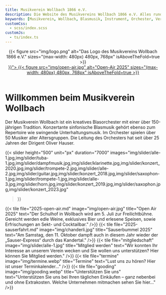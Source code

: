 ```yaml
---
title: Musikverein Wollbach 1866 e.V.
description: Die Website des Musikvereins Wollbach 1866 e.V. Alles rund um unsere Auftritte, Jugendarbeit, Besetzung, Bilder und Einblicke in die Vereinshistorie.
keywords: [Musikverein, Wollbach, Blasmusik, Instrument, Orchester, Verein, Musik, Jugendarbeit, Konzert, Tickets, Events, Jahreskonzert]
customCss:
  - scss/index.scss
customJs:
  - ts/index.ts
---
```


<header>
  <div class="mvw-brand">
    {{< figure src="img/logo.png"
               alt="Das Logo des Musikvereins Wollbach 1866 e.V."
               sizes="(max-width: 480px) 480px, 768px"
               isAboveTheFold=true
    >}}
  </div>
  <div class="open-air">
    <a href="{{< ref "2025-open-air.md" >}}">
      {{< figure src="img/open-air.jpg"
                 alt="Open-Air 2025"
                 sizes="(max-width: 480px) 480px, 768px"
                 isAboveTheFold=true
      >}}
    </a>
  </div>
</header>

<h1 class="page-header">Willkommen beim Musikverein Wollbach</h1>

Der Musikverein Wollbach ist ein kreatives Blasorchester mit einer über 150-jährigen Tradition. Konzertante sinfonische
Blasmusik gehört ebenso zum Repertoire wie swingende Unterhaltungsmusik. Im Orchester spielen über 50 Musiker aller
Altersgruppen. Die Leitung des Orchesters hat seit über 25 Jahren der Dirigent Oliver Hauser.

{{< slider height="500"
           unit="px"
           duration="7000"
           images="img/slider/alle-1.jpg,img/slider/tuba-1.jpg,img/slider/dampfmusik.jpg,img/slider/klarinette.jpg,img/slider/konzert_2020.jpg,img/slider/trompete-2.jpg,img/slider/alle-2.jpg,img/slider/guitar.jpg,img/slider/konzert_2018.jpg,img/slider/saxophon-1.jpg,img/slider/trompete-1.jpg,img/slider/alle-3.jpg,img/slider/horn.jpg,img/slider/konzert_2019.jpg,img/slider/saxophon.jpg,img/slider/konzert_2023.jpg"
>}}

<div class="tiles">
  {{< tile file="2025-open-air.md"
           image="img/open-air.jpg"
           title="Open Air 2025"
           text="Der Schulhof in Wollbach wird am 5. Juli zur Freilichtbühne. Gereicht werden edle Weine, exklusives Bier und erlesene Speisen, sowie Erfrischungen an Sekt- und Cocktailbar."
  />}}
  {{< tile file="2025-sauserfahrt.md"
           image="img/chanderli.jpg"
           title="Sauserbummel 2025"
           text="Am Samstag, den 11. Oktober dampft auch in diesem Jahr wieder der „Sauser-Express“ durch das Kandertal."
  />}}
  {{< tile file="mitgliedschaft"
           image="img/slider/alle-1.jpg"
           title="Mitglied werden"
           text="Wir konnten Ihr Interesse an unserem Verein wecken und Sie wollen uns unterstützen? Hier können Sie Mitglied werden."
  />}}
  {{< tile file="termine"
           image="img/termine.webp"
           title="Termine"
           text="Lust uns zu hören? Hier ist unser Terminkalender..."
  />}}
  {{< tile file="gooding"
           image="img/gooding.webp"
           title="Unterstützen Sie uns"
           text="Unterstützen Sie uns bei Ihren täglichen Einkäufen – ganz nebenbei und ohne Extrakosten. Welche Unternehmen mitmachen sehen Sie hier..."
  />}}
</div>
